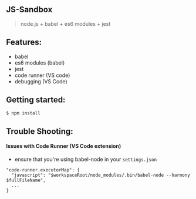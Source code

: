 ## JS-Sandbox

> node.js + babel + es6 modules + jest

## Features:

- babel
- es6 modules (babel)
- jest
- code runner (VS code)
- debugging (VS Code)

## Getting started:

```
$ npm install
```

## Trouble Shooting:

#### Issues with Code Runner (VS Code extension)

- ensure that you're using babel-node in your `settings.json`

```
"code-runner.executorMap": {
  "javascript": "$workspaceRoot/node_modules/.bin/babel-node --harmony $fullFileName",
  ...
}
```
